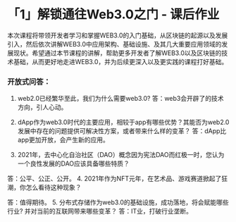 # 「1」解锁通往Web3.0之门 - 课后作业

本次课程将带领开发者学习和掌握WEB3.0的入门基础，从区块链的起源以及发展引入，然后依次讲解WEB3.0中应用架构、基础设施、及其几大重要应用领域的发展现状。希望通过本节课程的讲解，帮助更多开发者了解WEB3.0以及区块链的技术基础，从而更好地走进WEB3.0，并为后续更深入以及更实践的课程打好基础。

### 开放式问答：

1. web2.0已经繁华至此，我们为什么需要web3.0?
答：web3会开辟了的技术方向，引人心动。

2. dApp作为web3.0时代的主要应用，相较于app有哪些优势？其能否为web2.0发展中存在的问题提供可解决性方案，或者带来什么样的变革？
答：dApp比app更加开放，会产生新的应用。

3. 2021年，去中心化自治社区（DAO）概念因为宪法DAO而红极一时，您认为一个良性发展的DAO应该具备哪些特质？

答：公平、公正、公开。
4. 2021年作为NFT元年，在艺术品、游戏赛道掀起了狂潮，你怎么看待这种现象？

答：值得期待。
5. 分布式存储作为web3.0的基础设施，成功落地，将会赋能哪些行业? 并对当前的互联网带来哪些变革？
答：IT业，打破行业垄断。

